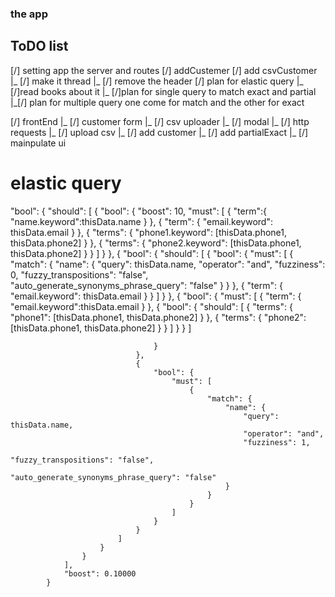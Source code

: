 ### the app 


## ToDO list
[/] setting app the server and routes
[/] addCustemer 
[/] add csvCustomer 
    |_ [/] make it thread
    |_ [/] remove the header 
[/] plan for elastic query
    |_ [/]read books about it
    |_ [/]plan for single query to match exact and partial
    |_[/] plan for multiple query one come for match and the other for exact

[/] frontEnd
    |_ [/] customer form
    |_ [/] csv uploader
    |_ [/] modal
    |_ [/] http requests
        |_ [/] upload csv
        |_ [/] add customer
        |_ [/] add partialExact
        |_ [/] mainpulate ui

# elastic query
 "bool": {
                "should": [
                    {
                        "bool": {
                            "boost": 10,
                            "must": [
                                {
                                    "term":{
                                        "name.keyword":thisData.name
                                    }
                                },
                                {
                                    "term": {
                                        "email.keyword": thisData.email
                                    }
                                },
                                {
                                    "terms": {
                                        "phone1.keyword": [thisData.phone1, thisData.phone2]
                                    }
                                },
                                {
                                    "terms": {
                                        "phone2.keyword": [thisData.phone1, thisData.phone2]
                                    }
                                }
                            ]
                        }
                    },
                    {
                        "bool": {
                            "should": [
                                {
                                    "bool": {
                                        "must": [
                                            {
                                                "match": {
                                                    "name": {
                                                        "query": thisData.name,
                                                        "operator": "and",
                                                        "fuzziness": 0,
                                                        "fuzzy_transpositions": "false",
                                                        "auto_generate_synonyms_phrase_query": "false"
                                                    }
                                                }
                                            },
                                            {
                                                "term": {
                                                    "email.keyword": thisData.email
                                                }
                                            }
                                        ]
                                    }
                                },
                                {
                                    "bool": {
                                        "must": [
                                            {
                                                "term": {
                                                    "email.keyword":thisData.email
                                                }
                                            },
                                            {
                                                "bool": {
                                                    "should": [
                                                        {
                                                            "terms": {
                                                                "phone1": [thisData.phone1, thisData.phone2]
                                                            }
                                                        },
                                                        {
                                                            "terms": {
                                                                "phone2": [thisData.phone1, thisData.phone2]
                                                            }
                                                        }
                                                    ]
                                                }
                                            }
                                        ]

                                    }
                                },
                                {
                                    "bool": {
                                        "must": [
                                            {
                                                "match": {
                                                    "name": {
                                                        "query": thisData.name,
                                                        "operator": "and",
                                                        "fuzziness": 1,
                                                        "fuzzy_transpositions": "false",
                                                        "auto_generate_synonyms_phrase_query": "false"
                                                    }
                                                }
                                            }
                                        ]
                                    }
                                }
                            ]
                        }
                    }
                ],
                "boost": 0.10000
            }
        


